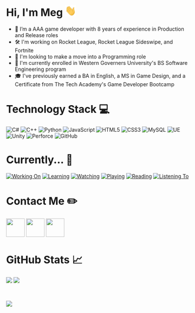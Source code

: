 # Hi, I'm Meg <img src="wave.gif" width="30" height="30"/>

- 💼 I’m a AAA game developer with 8 years of experience in Production and Release roles
- 🛠️ I'm working on Rocket League, Rocket League Sideswipe, and Fortnite
- 👀 I'm looking to make a move into a Programming role
- 📖 I'm currently enrolled in Western Governers University's BS Software Engineering program
- 🎓 I've previously earned a BA in English, a MS in Game Design, and a Certificate from The Tech Academy's Game Developer Bootcamp


# Technology Stack :computer:
![C#](https://img.shields.io/badge/-C%23-512BD4?style=flat-square&logo=csharp&logoColor=white)
![C++](https://img.shields.io/badge/-C++-00599C?style=flat-square&logo=cplusplus&logoColor=white)
![Python](https://img.shields.io/badge/-Python-3776AB?style=flat-square&logo=python&logoColor=white)
![JavaScript](https://img.shields.io/badge/-JavaScript-F7DF1E?style=flat-square&logo=javascript&logoColor=white)
![HTML5](https://img.shields.io/badge/-HTML5-E34F26?style=flat-square&logo=html5&logoColor=white)
![CSS3](https://img.shields.io/badge/-CSS3-1572B6?style=flat-square&logo=css3&logoColor=white)
![MySQL](https://img.shields.io/badge/-MySQL-4479A1?style=flat-square&logo=mysql&logoColor=white)
![UE](https://img.shields.io/badge/-Unreal-0E1128?style=flat-square&logo=unrealengine&logoColor=white)
![Unity](https://img.shields.io/badge/-Unity-000000?style=flat-square&logo=unity&logoColor=white)
![Perforce](https://img.shields.io/badge/-Perforce-404040?style=flat-square&logo=perforce&logoColor=white)
![GitHub](https://img.shields.io/badge/-GitHub-181717?style=flat-square&logo=github&logoColor=white)



# Currently... :thought_balloon:
[![Working On](https://img.shields.io/badge/Working_on-2D_Playable_Portfolio-d982e2.svg)](https://shields.io/)
[![Learning](https://img.shields.io/badge/Learning-Building_An_Interpreter-5e8e90.svg)](https://shields.io/)
[![Watching](https://img.shields.io/badge/Watching-Fallout-d58d13.svg)](https://shields.io/)
[![Playing](https://img.shields.io/badge/Playing-Helldivers_2-2009b7.svg)](https://shields.io/)
[![Reading](https://img.shields.io/badge/Reading-The_Silmarillion-bd4549.svg)](https://shields.io/)
[![Listening To](https://img.shields.io/badge/Listening_To-Critical_Role-416bdc.svg)](https://shields.io/)



# Contact Me :pencil2:
<p>
  <a href="https://www.linkedin.com/in/meghan-lee-b8282767/"><img src="https://cdn.simpleicons.org/googlechrome/white" width="50" height="50"/></a>
  <a href="https://megleedev.github.io/2D-Portfolio/"><img src="https://cdn.simpleicons.org/linkedin/white" width="50" height="50"/></a>
  <a href="mailto:megleedev@outlook.com"><img src="https://cdn.simpleicons.org/microsoftoutlook/white" width="50" height="50"/></a>
</p>



# GitHub Stats :chart_with_upwards_trend:
<p>
  <img height=200 src="https://github-readme-stats.vercel.app/api?username=megleedev&show_icons=true&theme=transparent&hide_rank=true" />
  <img height=200 src="https://github-readme-stats.vercel.app/api/top-langs/?username=megleedev&layout=compact&theme=transparent" />
</p>

<br>

![](https://komarev.com/ghpvc/?username=megleedev)
